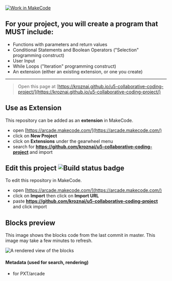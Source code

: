 [![Work in MakeCode](https://classroom.github.com/assets/work-in-make-code-6e7adce1554a7ab3dcc1576f64e8295d66a6e534c2dcd2c9202df46736628f06.svg)](https://classroom.github.com/online_ide?assignment_repo_id=9850250&assignment_repo_type=AssignmentRepo)
## For your project, you will create a program that MUST include:
* Functions with parameters and return values
* Conditional Statements and Boolean Operators ("Selection" programming construct)
* User Input
* While Loops ("Iteration" programming construct)
* An extension (either an existing extension, or one you create) 
---------------------------------------------
> Open this page at [https://kroznai.github.io/u5-collaborative-coding-project/](https://kroznai.github.io/u5-collaborative-coding-project/)

## Use as Extension

This repository can be added as an **extension** in MakeCode.

* open [https://arcade.makecode.com/](https://arcade.makecode.com/)
* click on **New Project**
* click on **Extensions** under the gearwheel menu
* search for **https://github.com/kroznai/u5-collaborative-coding-project** and import

## Edit this project ![Build status badge](https://github.com/kroznai/u5-collaborative-coding-project/workflows/MakeCode/badge.svg)

To edit this repository in MakeCode.

* open [https://arcade.makecode.com/](https://arcade.makecode.com/)
* click on **Import** then click on **Import URL**
* paste **https://github.com/kroznai/u5-collaborative-coding-project** and click import

## Blocks preview

This image shows the blocks code from the last commit in master.
This image may take a few minutes to refresh.

![A rendered view of the blocks](https://github.com/kroznai/u5-collaborative-coding-project/raw/master/.github/makecode/blocks.png)

#### Metadata (used for search, rendering)

* for PXT/arcade
<script src="https://makecode.com/gh-pages-embed.js"></script><script>makeCodeRender("{{ site.makecode.home_url }}", "{{ site.github.owner_name }}/{{ site.github.repository_name }}");</script>

